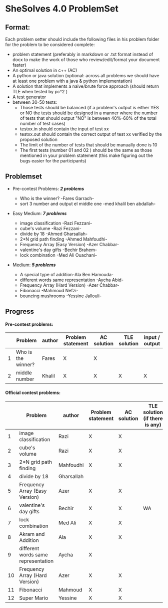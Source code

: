 # SheSolves 4.0 ProblemSet

## Format:

Each problem setter should include the following files in his problem folder for the problem to be considered complete:

- problem statement (preferably in markdown or .txt format instead of docx to make the work of those who review/edit/format your document faster)
- An optimal solution in c++ (AC)
- A python or java solution (optional: across all problems we should have at least one problem with a java & python implementation)  
- A solution that implements a naive/brute force approach (should return TLE when tested by pc^2 ) 
- A test generator 
- between 30-50 tests:
	-  Those tests should be balanced (if a problem's output is either YES or NO the tests should be designed in a manner where the number of tests that should output "NO" is between 40%-60% of the total number of test cases) 
	- testxx.in should contain the input of test xx
	- testxx.out should contain the correct output of test xx verified by the proposed solution
	- The limit of the number of tests that should be manually done is 10 
	- The first tests (number 01 and 02 ) should be the same as those mentioned in your problem statement (this make figuring out the bugs easier for the participants)  

## Problemset

* Pre-contest Problems: ***2 problems*** 
	* Who is the winner? -Fares Garrach-
	* sort 3 number and output el middle one -med khalil ben abdallah-

* Easy Medium:  ***7 problems***
	* image classification -Razi Fezzani-
	*  cube's volume -Razi Fezzani-
	*  divide by 18 -Ahmed Gharsallah-
	*  2*N grid path finding -Ahmed Mahfoudhi-
	*  Frequency Array (Easy Version) -Azer Chabbar-
	* valentine's day gifts -Bechir Brahem-
	* lock combination -Med Ali Ouachani-
* Medium: ***5 problems***
	*  A special type of addition-Ala Ben Hamouda-
	* different words same representation -Aycha Abid-
	*  Frequency Array (Hard Version) -Azer Chabbar-
	*  Fibonacci -Mahmoud Nefzi-
	*  bouncing mushrooms -Yessine Jallouli-

## Progress 

#### Pre-contest problems:

|      | Problem            | author | Problem statement | AC solution | TLE solution | input / output |
| ---- | ------------------ | ------ | ----------------- | ----------- | ------------ | -------------- |
| 1    | Who is the winner? | Fares  |         X         |      X      |              |                |
| 2    | middle number      | Khalil |         X         |      X      |      X       |        X       |

#### Official contest problems:

|      | Problem                             | author     | Problem statement | AC solution | TLE solution (if there is any) | input / output |
| ---- | ----------------------------------- | ---------- | ----------------- | ----------- | ------------------------------ | -------------- |
| 1    | image classification                | Razi       |         X         |     X       |                                |                |
| 2    | cube's volume                       | Razi       |         X         |     X       |                                |                |
| 3    | 2*N grid path finding               | Mahfoudhi  |         X         |      X      |                                |                |
| 4    | divide by 18                        | Gharsallah |                   |             |                                |                |
| 5    | Frequency Array (Easy Version)      | Azer       |         X         |     X       |                                |                |
| 6    | valentine's day gifts               | Bechir     |         X         |      X      |              WA                |     X          |
| 7    | lock combination                    | Med Ali    |         X         |      X      |                                |                |
| 8    | Akram and Addition                  | Ala        |         X         |      X      |                                |                |
| 9    | different words same representation | Aycha      |         X         |             |                                |                |
| 10   | Frequency Array (Hard Version)      | Azer       |         X         |      X      |                                |                |
| 11   | Fibonacci                           | Mahmoud    |         X         |      X      |                                |                |
| 12   | Super Mario                         | Yessine    |         X         |      X      |                                |                |
